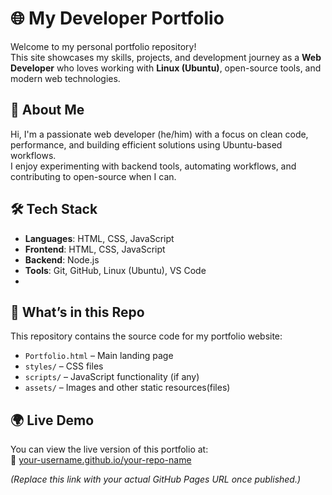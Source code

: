 # 🌐 My Developer Portfolio

Welcome to my personal portfolio repository!  
This site showcases my skills, projects, and development journey as a **Web Developer** who loves working with **Linux (Ubuntu)**, open-source tools, and modern web technologies.

## 🚀 About Me

Hi, I'm a passionate web developer (he/him) with a focus on clean code, performance, and building efficient solutions using Ubuntu-based workflows.  
I enjoy experimenting with backend tools, automating workflows, and contributing to open-source when I can.

## 🛠️ Tech Stack

- **Languages**: HTML, CSS, JavaScript
- **Frontend**: HTML, CSS, JavaScript
- **Backend**: Node.js
- **Tools**: Git, GitHub, Linux (Ubuntu), VS Code
- 
## 📁 What’s in this Repo

This repository contains the source code for my portfolio website:

- `Portfolio.html` – Main landing page
- `styles/` – CSS files
- `scripts/` – JavaScript functionality (if any)
- `assets/` – Images and other static resources(files)

## 🌍 Live Demo

You can view the live version of this portfolio at:  
🔗 [your-username.github.io/your-repo-name](https://your-username.github.io/your-repo-name)

*(Replace this link with your actual GitHub Pages URL once published.)*

